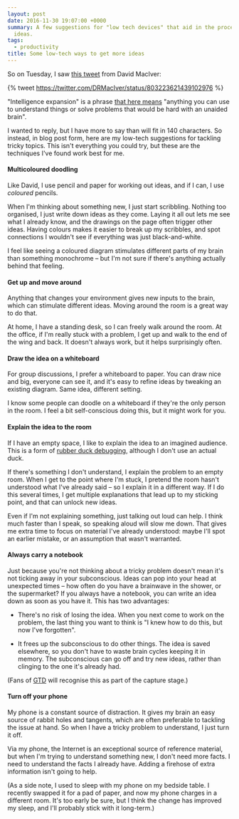 ```yaml
---
layout: post
date: 2016-11-30 19:07:00 +0000
summary: A few suggestions for "low tech devices" that aid in the process of generating
  ideas.
tags:
  - productivity
title: Some low-tech ways to get more ideas
---
```


So on Tuesday, I saw [this tweet](https://twitter.com/DRMacIver/status/803223621439102976) from David MacIver:

{% tweet https://twitter.com/DRMacIver/status/803223621439102976 %}

"Intelligence expansion" is a phrase [that here means](https://twitter.com/DRMacIver/status/803223723549474820) "anything you can use to understand things or solve problems that would be hard with an unaided brain".

I wanted to reply, but I have more to say than will fit in 140&nbsp;characters.
So instead, in blog post form, here are my low-tech suggestions for tackling tricky topics.
This isn't everything you could try, but these are the techniques I've found work best for me.

#### Multicoloured doodling

Like David, I use pencil and paper for working out ideas, and if I can, I use *coloured* pencils.

When I'm thinking about something new, I just start scribbling.
Nothing too organised, I just write down ideas as they come.
Laying it all out lets me see what I already know, and the drawings on the page often trigger other ideas.
Having colours makes it easier to break up my scribbles, and spot connections I wouldn't see if everything was just black-and-white.

I feel like seeing a coloured diagram stimulates different parts of my brain than something monochrome &ndash; but I'm not sure if there's anything actually behind that feeling.

#### Get up and move around

Anything that changes your environment gives new inputs to the brain, which can stimulate different ideas.
Moving around the room is a great way to do that.

At home, I have a standing desk, so I can freely walk around the room.
At the office, if I'm really stuck with a problem, I get up and walk to the end of the wing and back.
It doesn't always work, but it helps surprisingly often.

#### Draw the idea on a whiteboard

For group discussions, I prefer a whiteboard to paper.
You can draw nice and big, everyone can see it, and it's easy to refine ideas by tweaking an existing diagram.
Same idea, different setting.

I know some people can doodle on a whiteboard if they're the only person in the room.
I feel a bit self-conscious doing this, but it might work for you.

#### Explain the idea to the room

If I have an empty space, I like to explain the idea to an imagined audience.
This is a form of [rubber duck debugging](https://en.wikipedia.org/wiki/Rubber_duck_debugging), although I don't use an actual duck.

If there's something I don't understand, I explain the problem to an empty room.
When I get to the point where I'm stuck, I pretend the room hasn't understood what I've already said &ndash; so I explain it in a different way.
If I do this several times, I get multiple explanations that lead up to my sticking point, and that can unlock new ideas.

Even if I'm not explaining something, just talking out loud can help.
I think much faster than I speak, so speaking aloud will slow me down.
That gives me extra time to focus on material I've already understood: maybe I'll spot an earlier mistake, or an assumption that wasn't warranted.

#### Always carry a notebook

Just because you're not thinking about a tricky problem doesn't mean it's not ticking away in your subconscious.
Ideas can pop into your head at unexpected times &ndash; how often do you have a brainwave in the shower, or the supermarket?
If you always have a notebook, you can write an idea down as soon as you have it.
This has two advantages:

*   There's no risk of losing the idea.
    When you next come to work on the problem, the last thing you want to think is "I knew how to do this, but now I've forgotten".

*   It frees up the subconscious to do other things.
    The idea is saved elsewhere, so you don't have to waste brain cycles keeping it in memory.
    The subconscious can go off and try new ideas, rather than clinging to the one it's already had.

(Fans of [GTD](https://en.wikipedia.org/wiki/Getting_Things_Done) will recognise this as part of the capture stage.)

#### Turn off your phone

My phone is a constant source of distraction.
It gives my brain an easy source of rabbit holes and tangents, which are often preferable to tackling the issue at hand.
So when I have a tricky problem to understand, I just turn it off.

Via my phone, the Internet is an exceptional source of reference material, but when I'm trying to understand something new, I don't need more facts.
I need to understand the facts I already have.
Adding a firehose of extra information isn't going to help.

(As a side note, I used to sleep with my phone on my bedside table.
I recently swapped it for a pad of paper, and now my phone charges in a different room.
It's too early be sure, but I think the change has improved my sleep, and I'll probably stick with it long-term.)
